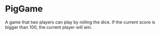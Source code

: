# PigGame
A game that two players can play by rolling the dice. If the current score is bigger than 100, the current player will win.
